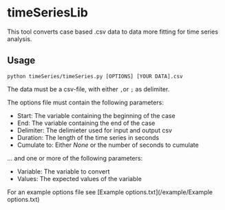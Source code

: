 # timeSeriesLib

This tool converts case based .csv data to data more fitting for time series analysis.

## Usage

`python timeSeries/timeSeries.py [OPTIONS] [YOUR DATA].csv`

The data must be a csv-file, with either `,`or `;` as delimiter.

The options file must contain the following parameters:

- Start: The variable containing the beginning of the case
- End: The variable containing the end of the case
- Delimiter: The delimieter used for input and output csv
- Duration: The length of the time series in seconds
- Cumulate to: Either *None* or the number of seconds to cumulate

… and one or more of the following parameters:

- Variable: The variable to convert
- Values: The expected values of the variable

For an example options file see [Example options.txt](/example/Example options.txt)
